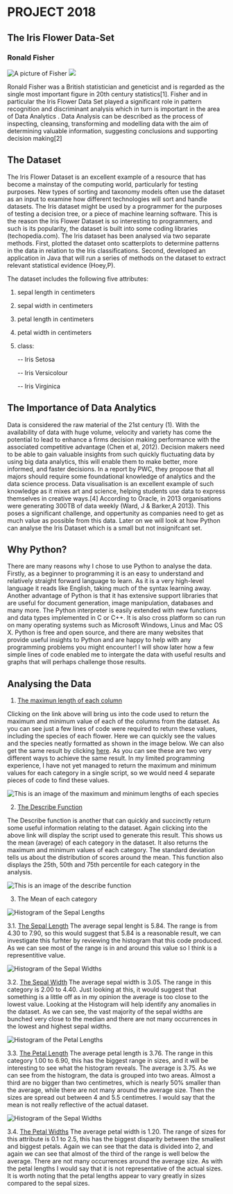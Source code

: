    # **PROJECT 2018**
   ## **The Iris Flower Data-Set**
   
   ### Ronald Fisher 
   
   ![A picture of Fisher](Fisher2.jpg)  ![](Flower2.jpg)
   
Ronald Fisher was a British statistician and geneticist and is regarded as the single most important figure in 20th century statistics[1]. Fisher and in particular the Iris Flower Data Set played a significant role in pattern recognition and discriminant analysis which in turn is important in the area of Data Analytics . Data Analysis can be described as the process of inspecting, cleansing, transforming and modelling data with the aim of determining valuable information, suggesting conclusions and supporting decision making[2]

## The Dataset

The Iris Flower Dataset is an excellent example of a resource that has become a mainstay of the computing world, particularly for testing purposes. New types of sorting and taxonomy models often use the dataset as an input to examine how different technologies will sort and handle datasets. The Iris dataset might be used by a programmer for the purposes of testing a decision tree, or a piece of machine learning software. This is the reason the Iris Flower Dataset is so interesting to programmers, and such is its popularity, the dataset is built into some coding libraries (techopedia.com). The Iris dataset has been analysed via two separate methods. First, plotted the dataset onto scatterplots to determine patterns in the data in relation to the Iris classifications. Second, developed an application in Java that will run a series of methods on the dataset to extract relevant statistical evidence (Hoey,P).

The dataset includes the following five attributes:
   1. sepal length in centimeters 
   2. sepal width in centimeters 
   3. petal length in centimeters 
   4. petal width in centimeters 
   5. class: 
   
      -- Iris Setosa
      
      -- Iris Versicolour  
      
      -- Iris Virginica
      

## The Importance of Data Analytics 

Data is considered the raw material of the 21st century (1). With the availability of data with huge volume, velocity and variety has come the potential to lead to enhance a firms decision making performance with the associated competitive advantage (Chen et al, 2012). Decision makers need to be able to gain valuable insights from such quickly fluctuating data by using big data analytics, this will enable them to make better, more informed, and faster decisions. In a report by PWC, they propose that all majors should require some foundational knowledge of analytics and the data science process. Data visualisation is an excellent example of such knowledge as it mixes art and science, helping students use data to express themselves in creative ways.[4] According to Oracle, in 2013 organisations were generating 300TB of data weekly (Ward, J & Barker,A 2013). This poses a significant challenge, and oppertunity as companies need to get as much value as possible from this data. Later on we will look at how Python can analyse the Iris Dataset which is a small but not insignifcant set.

## Why Python?

There are many reasons why I chose to use Python to analyse the data. Firstly, as a beginner to programming it is an easy to understand and relatively straight forward language to learn. As it is a very high-level language it reads like English, taking much of the syntax learning away. Another advantage of Python is that it has extensive support libraries that are useful for document generation, image manipulation, databases and many more. The Python interpreter is easily extended with new functions and data types implemented in C or C++. It is also cross platform so can run on many operating systems such as Microsoft Windows, Linus and Mac OS X. Python is free and open source, and there are many websites that provide useful insights to Python and are happy to help with any programming problems you might encounter! I will show later how a few simple lines of code enabled me to intergate the data with useful results and graphs that will perhaps challenge those results.


## Analysing the Data

1. [The maximun length of each column](https://github.com/Gerrydh/Project-2018/blob/master/Python%20Scripts/Max%20and%20Min%20by%20species.py)

Clicking on the link above will bring us into the code used to return the maximum and minimum value of each of the columns from the dataset. As you can see just a few lines of code were required to return these values, including the species of each flower. Here we can quickly see the values and the species neatly formatted as shown in the image below. We can also get the same result by clicking [here](https://github.com/Gerrydh/Project-2018/edit/master/Python%20Scripts/Min%20&%20Max%20Sepal%20Lengths.py). As you can see these are two very different ways to achieve the same result. In my limited programming experience, I have not yet managed to return the maximum and minimum values for each category in a single script, so we would need 4 separate pieces of code to find these values.

 ![This is an image of the maximum and minimum lengths of each species](MaxMin.GIF) 
 
 2. [The Describe Function](https://github.com/Gerrydh/Project-2018/blob/master/Python%20Scripts/Describe.py)
 
The Describe function is another that can quickly and succinctly return some useful information relating to the dataset. Again clicking into the above link will display the script used to generate this result. This shows us the mean (average) of each category in the dataset. It also returns the maximum and minimum values of each category. The standard deviation tells us about the distribution of scores around the mean. This function also displays the 25th, 50th and 75th percentile for each category in the analysis.
 
 ![This is an image of the describe function](Describe.GIF)
 
 3. The Mean of each category
 
 ![Histogram of the Sepal Lengths](SepalLegths.png)
 
   
   3.1. [The Sepal Length](https://github.com/Gerrydh/Project-2018/blob/master/Python%20Scripts/Meanseplen.py)
   The average sepal lenght is 5.84. The range is from 4.30 to 7.90, so this would suggest that 5.84 is a reasonable result, we can investigate this furhter by reviewing the histogram that this code produced. As we can see most of the range is in and around this value so I think is a representitive value.
   
![Histogram of the Sepal Widths](SepalWidths.png)

   
   3.2. [The Sepal Width](https://github.com/Gerrydh/Project-2018/blob/master/Python%20Scripts/Meansepwid.py)
      The average sepal width is 3.05. The range in this category is 2.00 to 4.40. Just looking at this, it would suggest that something is a little off as in my opinion the average is too close to the lowest value. Looking at the Histogram will help identify any anomalies in the dataset. As we can see, the vast majority of the sepal widths are bunched very close to the median and there are not many occurrences in the lowest and highest sepal widths.
   
   ![Histogram of the Petal Lengths](PetalLengths.png)
   
   3.3. [The Petal Length](https://github.com/Gerrydh/Project-2018/blob/master/Python%20Scripts/Meanpetlen.py)
      The average petal length is 3.76. The range in this category 1.00 to 6.90, this has the biggest range in sizes, and it will be interesting to see what the histogram reveals. The average is 3.75. As we can see from the histogram, the data is grouped into two areas. Almost a third are no bigger than two centimetres, which is nearly 50% smaller than the average, while there are not many around the average size. Then the sizes are spread out between 4 and 5.5 centimetres. I would say that the mean is not really reflective of the actual dataset.
   
   ![Histogram of the Sepal Widths](PetalWidths.png)
   
   3.4. [The Petal Widths](https://github.com/Gerrydh/Project-2018/blob/master/Python%20Scripts/Meanpetwid.py)
The average petal width is 1.20. The range of sizes for this attribute is 0.1 to 2.5, this has the biggest disparity between the smallest and biggest petals. Again we can see that the data is divided into 2, and again we can see that almost of the third of the range is well below the average. There are not many occurrences around the average size. As with the petal lengths I would say that it is not representative of the actual sizes. It is worth noting that the petal lengths appear to vary greatly in sizes compared to the sepal sizes.
   
   
  
